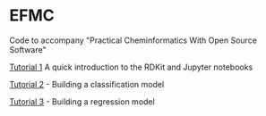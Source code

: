 # EFMC
Code to accompany "Practical Cheminformatics With Open Source Software"

<a href="https://colab.research.google.com/github/PatWalters/EFMC/blob/main/tutorial_01_rdkit.ipynb"> Tutorial 1</a> A quick introduction to the RDKit and Jupyter notebooks

[Tutorial 2](https://colab.research.google.com/github/PatWalters/EFMC/blob/main/tutorial_02_classification_model.ipynb) - Building a classification model

[Tutorial 3](https://colab.research.google.com/github/PatWalters/EFMC/blob/main/tutorial_03_regession_model.ipynb) - Building a regression model
